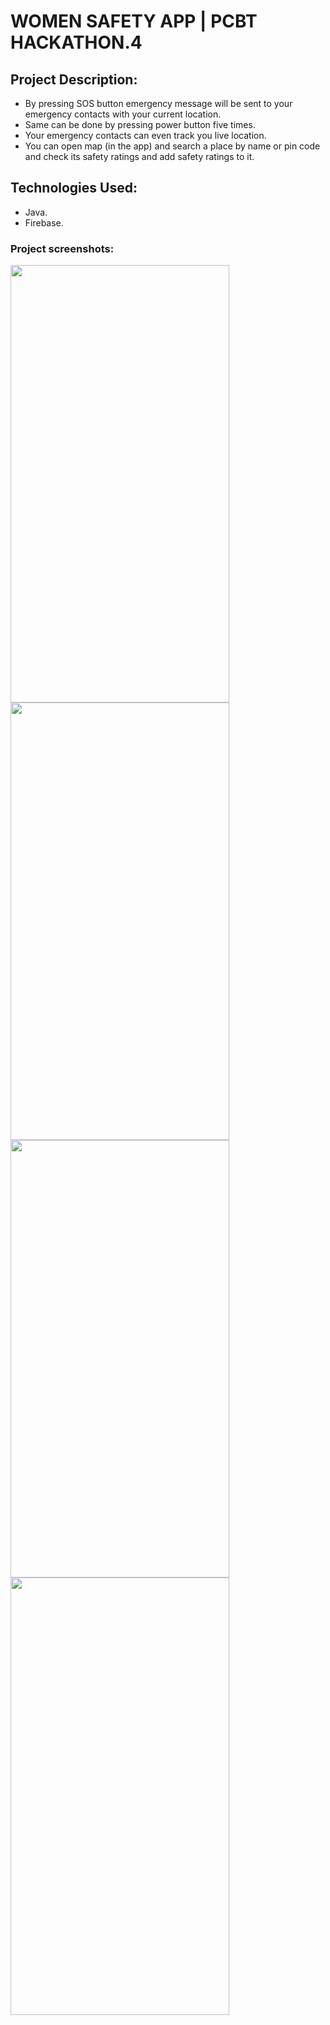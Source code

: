 # WOMEN SAFETY APP | PCBT HACKATHON.4

## Project Description:
 - By pressing SOS button emergency message will be sent to your emergency contacts with your current location.
 - Same can be done by pressing power button five times.
 - Your emergency contacts can even track you live location.
 - You can open map (in the app) and search a place by name or pin code and check its safety ratings and add safety ratings to it.
 
## Technologies Used:
- Java. 
- Firebase.



### Project screenshots:

<img align="left" height="700" width="350" src="https://user-images.githubusercontent.com/39399239/94515632-97edb580-0241-11eb-8f56-c270d9d4419f.png">
<img align="left" height="700" width="350" src="https://user-images.githubusercontent.com/39399239/94515639-9c19d300-0241-11eb-85be-feab96fd23d7.png">
<img align="left" height="700" width="350" src="https://user-images.githubusercontent.com/39399239/94515643-a0de8700-0241-11eb-8369-1cd6f4af2067.png">
<img align="left" height="700" width="350" src="https://user-images.githubusercontent.com/39399239/94515645-a20fb400-0241-11eb-9893-0545e7841465.png">
